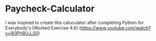 # Paycheck-Calculator

I was inspired to create this caluculator after completing Python for Everybody's [Worked Exercise 4.6] (https://www.youtube.com/watch?v=l93PhBUJ_S0)
